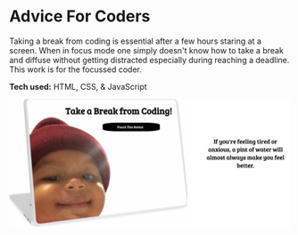 # Advice For Coders
Taking a break from coding is essential after a few hours staring at a screen. When in focus mode one simply doesn't know how to take a break and diffuse without getting distracted especially during reaching a deadline. This work is for the focussed coder.

**Tech used:** HTML, CSS, & JavaScript

![alt tag](advice.png)
